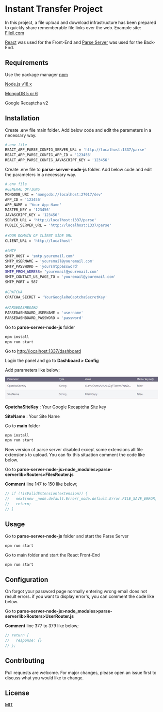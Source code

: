 # Instant Transfer Project

In this project, a file upload and download infrastructure has been prepared to quickly share rememberable file links over the web. Example site: [Fileil.com](https://fileil.com)

[React](https://github.com/facebook/react) was used for the Front-End and [Parse Server](https://github.com/parse-community/parse-server/) was used for the Back-End.

## Requirements

Use the package manager [npm](https://www.npmjs.com/package/npm)

[Node.js v18.x](https://www.npmjs.com/package/npm)

[MongoDB 5 or 6](https://www.mongodb.com/try/download/community)

Google Recaptcha v2

## Installation

Create .env file main folder. Add below code and edit the parameters in a necessary way.

```bash
#.env file
REACT_APP_PARSE_CONFIG_SERVER_URL = 'http://localhost:1337/parse'
REACT_APP_PARSE_CONFIG_APP_ID = '123456'
REACT_APP_PARSE_CONFIG_JAVASCRIPT_KEY = '123456'
```

Create .env file to **parse-server-node-js**  folder. Add below code and edit the parameters in a necessary way.

```bash
#.env file
#GENERAL OPTIONS
MONGODB_URI = 'mongodb://localhost:27017/dev'
APP_ID = '123456'
APP_NAME = 'Your App Name'
MASTER_KEY = '123456'
JAVASCRIPT_KEY = '123456'
SERVER_URL = 'http://localhost:1337/parse'
PUBLIC_SERVER_URL = 'http://localhost:1337/parse'

#YOUR DOMAİN OF CLİENT SİDE URL
CLIENT_URL = 'http://localhost'

#SMTP
SMTP_HOST = 'smtp.youremail.com'
SMTP_USERNAME = 'youremail@youremail.com'
SMTP_PASSWORD = 'yoursmtppassword'
SMTP_FROM_ADRESS= 'youremail@youremail.com'
SMTP_CONTACT_US_PAGE_TO = 'youremail@youremail.com'
SMTP_PORT = 587

#CPATCHA
CPATCHA_SECRET = 'YourGoogleReCaptchaSecretKey'

#PARSEDASHBOARD
PARSEDASHBOARD_USERNAME = 'username'
PARSEDASHBOARD_PASSWORD = 'password'
```

Go to **parse-server-node-js** folder

```bash
npm install
npm run start
```

Go to [http://localhost:1337/dashboard](http://localhost:1337/dashboard)

Login the panel and go to **Dashboard > Config**

Add parameters like below;

![plot](./readme-files/readme.jpg)

**CpatchaSiteKey** : Your Google Recaptcha Site key

**SiteName** : Your Site Name

Go to **main** folder

```bash
npm install
npm run start
```

New version of parse server disabled except some extensions all file extensions to upload. You can fix this situation comment the code like below.

Go to **parse-server-node-js>node_modules>parse-serverlib>Routers>FilesRouter.js**

**Comment** line 147 to 150 like below;

```javascript
// if (!isValidExtension(extension)) {
//   next(new _node.default.Error(_node.default.Error.FILE_SAVE_ERROR, `File upload of extension ${extension} is disabled.`));
//   return;
// }
```

## Usage

Go to **parse-server-node-js** folder and start the Parse Server

```bash
npm run start
```

Go to main folder and start the React Front-End

```bash
npm run start
```

## Configuration

On forgot your password page normally entering wrong email does not result errors. if you want to display error's, you can comment the code like below.

Go to **parse-server-node-js>node_modules>parse-serverlib>Routers>UserRouter.js**

**Comment** line 377 to 379 like below;

```javascript
// return {
//   response: {}
// };
```

## Contributing

Pull requests are welcome. For major changes, please open an issue first
to discuss what you would like to change.

## License

[MIT](https://choosealicense.com/licenses/mit/)
